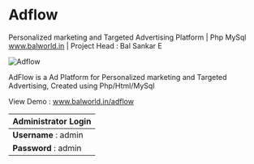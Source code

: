 # Adflow
Personalized marketing and Targeted Advertising Platform | Php MySql
www.balworld.in | Project Head : Bal Sankar E

![Adflow](https://balworld.in/images/adflow.jpg)

AdFlow is a Ad Platform for Personalized marketing and Targeted Advertising, Created using Php/Html/MySql

View Demo : www.balworld.in/adflow

   Administrator Login  |
   ---------------------|
   **Username** : admin |
   **Password** : admin |
